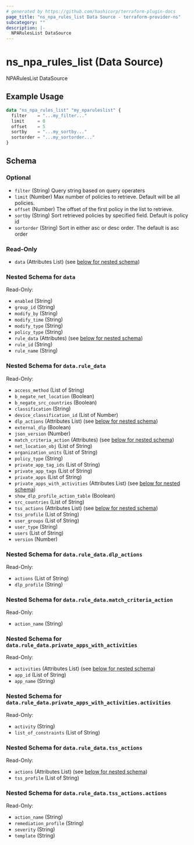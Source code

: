 ```yaml
---
# generated by https://github.com/hashicorp/terraform-plugin-docs
page_title: "ns_npa_rules_list Data Source - terraform-provider-ns"
subcategory: ""
description: |-
  NPARulesList DataSource
---
```


# ns_npa_rules_list (Data Source)

NPARulesList DataSource

## Example Usage

```terraform
data "ns_npa_rules_list" "my_nparuleslist" {
  filter    = "...my_filter..."
  limit     = 0
  offset    = 5
  sortby    = "...my_sortby..."
  sortorder = "...my_sortorder..."
}
```

<!-- schema generated by tfplugindocs -->
## Schema

### Optional

- `filter` (String) Query string based on query operaters
- `limit` (Number) Max number of policies to retrieve. Default will be all policies.
- `offset` (Number) The offset of the first policy in the list to retrieve.
- `sortby` (String) Sort retrieved policies by specified field. Default is policy id
- `sortorder` (String) Sort in either asc or desc order. The default is asc order

### Read-Only

- `data` (Attributes List) (see [below for nested schema](#nestedatt--data))

<a id="nestedatt--data"></a>
### Nested Schema for `data`

Read-Only:

- `enabled` (String)
- `group_id` (String)
- `modify_by` (String)
- `modify_time` (String)
- `modify_type` (String)
- `policy_type` (String)
- `rule_data` (Attributes) (see [below for nested schema](#nestedatt--data--rule_data))
- `rule_id` (String)
- `rule_name` (String)

<a id="nestedatt--data--rule_data"></a>
### Nested Schema for `data.rule_data`

Read-Only:

- `access_method` (List of String)
- `b_negate_net_location` (Boolean)
- `b_negate_src_countries` (Boolean)
- `classification` (String)
- `device_classification_id` (List of Number)
- `dlp_actions` (Attributes List) (see [below for nested schema](#nestedatt--data--rule_data--dlp_actions))
- `external_dlp` (Boolean)
- `json_version` (Number)
- `match_criteria_action` (Attributes) (see [below for nested schema](#nestedatt--data--rule_data--match_criteria_action))
- `net_location_obj` (List of String)
- `organization_units` (List of String)
- `policy_type` (String)
- `private_app_tag_ids` (List of String)
- `private_app_tags` (List of String)
- `private_apps` (List of String)
- `private_apps_with_activities` (Attributes List) (see [below for nested schema](#nestedatt--data--rule_data--private_apps_with_activities))
- `show_dlp_profile_action_table` (Boolean)
- `src_countries` (List of String)
- `tss_actions` (Attributes List) (see [below for nested schema](#nestedatt--data--rule_data--tss_actions))
- `tss_profile` (List of String)
- `user_groups` (List of String)
- `user_type` (String)
- `users` (List of String)
- `version` (Number)

<a id="nestedatt--data--rule_data--dlp_actions"></a>
### Nested Schema for `data.rule_data.dlp_actions`

Read-Only:

- `actions` (List of String)
- `dlp_profile` (String)


<a id="nestedatt--data--rule_data--match_criteria_action"></a>
### Nested Schema for `data.rule_data.match_criteria_action`

Read-Only:

- `action_name` (String)


<a id="nestedatt--data--rule_data--private_apps_with_activities"></a>
### Nested Schema for `data.rule_data.private_apps_with_activities`

Read-Only:

- `activities` (Attributes List) (see [below for nested schema](#nestedatt--data--rule_data--private_apps_with_activities--activities))
- `app_id` (List of String)
- `app_name` (String)

<a id="nestedatt--data--rule_data--private_apps_with_activities--activities"></a>
### Nested Schema for `data.rule_data.private_apps_with_activities.activities`

Read-Only:

- `activity` (String)
- `list_of_constraints` (List of String)



<a id="nestedatt--data--rule_data--tss_actions"></a>
### Nested Schema for `data.rule_data.tss_actions`

Read-Only:

- `actions` (Attributes List) (see [below for nested schema](#nestedatt--data--rule_data--tss_actions--actions))
- `tss_profile` (List of String)

<a id="nestedatt--data--rule_data--tss_actions--actions"></a>
### Nested Schema for `data.rule_data.tss_actions.actions`

Read-Only:

- `action_name` (String)
- `remediation_profile` (String)
- `severity` (String)
- `template` (String)
